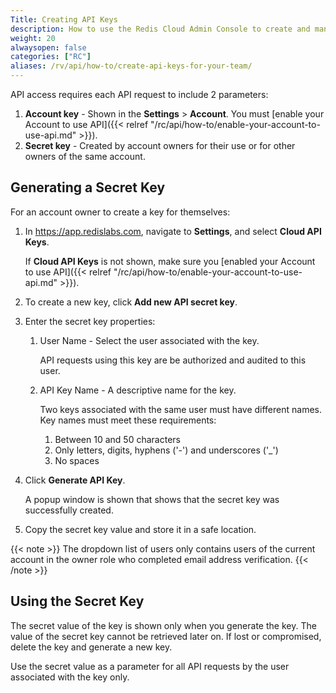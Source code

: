 ```yaml
---
Title: Creating API Keys
description: How to use the Redis Cloud Admin Console to create and manage API Keys for your Account's team owners
weight: 20
alwaysopen: false
categories: ["RC"]
aliases: /rv/api/how-to/create-api-keys-for-your-team/
---
```

API access requires each API request to include 2 parameters:

1. **Account key** - Shown in the **Settings** > **Account**.
    You must [enable your Account to use API]({{< relref  "/rc/api/how-to/enable-your-account-to-use-api.md" >}}).
1. **Secret key** - Created by account owners for their use or for other owners of the same account.

## Generating a Secret Key

For an account owner to create a key for themselves:

1. In <https://app.redislabs.com>, navigate to **Settings**, and select **Cloud API Keys**.

    If **Cloud API Keys** is not shown, make sure you [enabled your Account to use API]({{< relref  "/rc/api/how-to/enable-your-account-to-use-api.md" >}}).
1. To create a new key, click **Add new API secret key**.
1. Enter the secret key properties:
    1. User Name - Select the user associated with the key.

        API requests using this key are be authorized and audited to this user.
    1. API Key Name - A descriptive name for the key.

        Two keys associated with the same user must have different names. Key names must meet these requirements:
        1. Between 10 and 50 characters
        1. Only letters, digits, hyphens ('-') and underscores ('_')
        1. No spaces
1. Click **Generate API Key**.

    A popup window is shown that shows that the secret key was successfully created.
1. Copy the secret key value and store it in a safe location.

{{< note >}}
The dropdown list of users only contains users of the current account in the owner role who completed email address verification.
{{< /note >}}

## Using the Secret Key

The secret value of the key is shown only when you generate the key.
The value of the secret key cannot be retrieved later on.
If lost or compromised, delete the key and generate a new key.

Use the secret value as a parameter for all API requests by the user associated with the key only.
